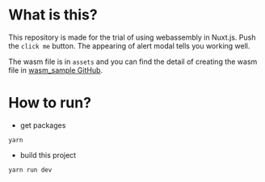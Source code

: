 # What is this?

This repository is made for the trial of using webassembly in Nuxt.js.
Push the `click me` button. The appearing of alert modal tells you working well.

The wasm file is in `assets` and you can find the detail of creating the wasm file in [wasm_sample GitHub](https://github.com/mk-tool/wasm_sample).

# How to run?

- get packages

```
yarn
```

- build this project

```
yarn run dev
```